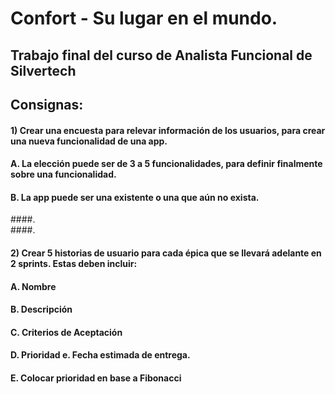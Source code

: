# Confort - Su lugar en el mundo.
## Trabajo final del curso de Analista Funcional de Silvertech

## Consignas:
#### 1) Crear una encuesta para relevar información de los usuarios, para crear una nueva funcionalidad de una app. 
####         A. La elección puede ser de 3 a 5 funcionalidades, para definir finalmente sobre una funcionalidad. 
####         B. La app puede ser una existente o una que aún no exista. 
####.                                       
####.                                         
#### 2) Crear 5 historias de usuario para cada épica que se llevará adelante en 2 sprints. Estas deben incluir:
####        A. Nombre 
####        B. Descripción 
####        C. Criterios de Aceptación 
####        D. Prioridad e. Fecha estimada de entrega. 
####        E. Colocar prioridad en base a Fibonacci 


